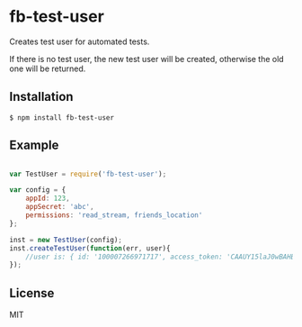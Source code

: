 # fb-test-user

Creates test user for automated tests.

If there is no test user, the new test user will be created, otherwise the old one will be returned.

## Installation

    $ npm install fb-test-user

## Example

```js

var TestUser = require('fb-test-user');

var config = {
    appId: 123,
    appSecret: 'abc',
    permissions: 'read_stream, friends_location'
};

inst = new TestUser(config);
inst.createTestUser(function(err, user){
    //user is: { id: '100007266971717', access_token: 'CAAUY15laJ0wBAHBsEc67brBGaTY' }
});
```

## License

MIT
